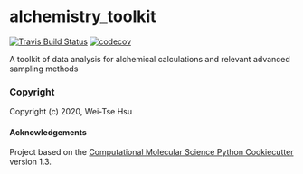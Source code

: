 alchemistry_toolkit
==============================
[//]: # (Badges)
[![Travis Build Status](https://travis-ci.com/wehs7661/alchemistry_toolkit.svg?branch=master)](https://travis-ci.com/wehs7661/alchemistry_toolkit)
[![codecov](https://codecov.io/gh/wehs7661/alchemistry_toolkit/branch/master/graph/badge.svg)](https://codecov.io/gh/wehs7661/alchemistry_toolkit/branch/master)

A toolkit of data analysis for alchemical calculations and relevant advanced sampling methods

### Copyright

Copyright (c) 2020, Wei-Tse Hsu


#### Acknowledgements
 
Project based on the 
[Computational Molecular Science Python Cookiecutter](https://github.com/molssi/cookiecutter-cms) version 1.3.
